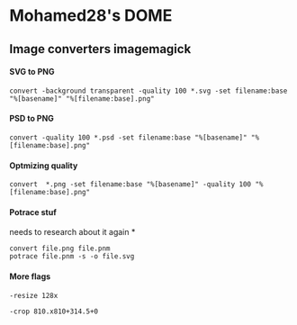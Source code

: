 # Mohamed28's DOME

## Image converters imagemagick

#### SVG to PNG
~~~
convert -background transparent -quality 100 *.svg -set filename:base "%[basename]" "%[filename:base].png"
~~~

#### PSD to PNG
~~~ 
convert -quality 100 *.psd -set filename:base "%[basename]" "%[filename:base].png"
~~~

#### Optmizing quality
~~~
convert  *.png -set filename:base "%[basename]" -quality 100 "%[filename:base].png"
~~~
#### Potrace stuf
needs to research about it again *
~~~
convert file.png file.pnm
potrace file.pnm -s -o file.svg
~~~

#### More flags
~~~
-resize 128x

-crop 810.x810+314.5+0 
~~~